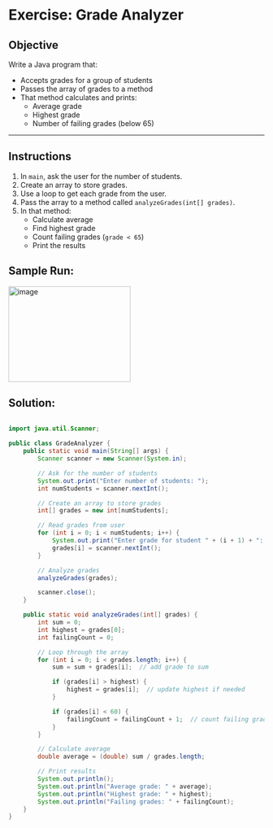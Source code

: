 
# Exercise: Grade Analyzer

## Objective

Write a Java program that:

- Accepts grades for a group of students  
- Passes the array of grades to a method  
- That method calculates and prints:
  - Average grade  
  - Highest grade  
  - Number of failing grades (below 65)  

---

## Instructions

1. In `main`, ask the user for the number of students.
2. Create an array to store grades.
3. Use a loop to get each grade from the user.
4. Pass the array to a method called `analyzeGrades(int[] grades)`.
5. In that method:
   - Calculate average  
   - Find highest grade  
   - Count failing grades (`grade < 65`)  
   - Print the results
  
## Sample Run:

<img width="240" height="188" alt="image" src="https://github.com/user-attachments/assets/9eab49f2-bc5e-4f15-b80b-5aa81aad1727" />

## Solution:

```java

import java.util.Scanner;

public class GradeAnalyzer {
    public static void main(String[] args) {
        Scanner scanner = new Scanner(System.in);

        // Ask for the number of students
        System.out.print("Enter number of students: ");
        int numStudents = scanner.nextInt();

        // Create an array to store grades
        int[] grades = new int[numStudents];

        // Read grades from user
        for (int i = 0; i < numStudents; i++) {
            System.out.print("Enter grade for student " + (i + 1) + ": ");
            grades[i] = scanner.nextInt();
        }

        // Analyze grades
        analyzeGrades(grades);

        scanner.close();
    }

    public static void analyzeGrades(int[] grades) {
        int sum = 0;
        int highest = grades[0];
        int failingCount = 0;

        // Loop through the array
        for (int i = 0; i < grades.length; i++) {
            sum = sum + grades[i];  // add grade to sum

            if (grades[i] > highest) {
                highest = grades[i];  // update highest if needed
            }

            if (grades[i] < 60) {
                failingCount = failingCount + 1;  // count failing grades
            }
        }

        // Calculate average
        double average = (double) sum / grades.length;

        // Print results
        System.out.println();
        System.out.println("Average grade: " + average);
        System.out.println("Highest grade: " + highest);
        System.out.println("Failing grades: " + failingCount);
    }
}

